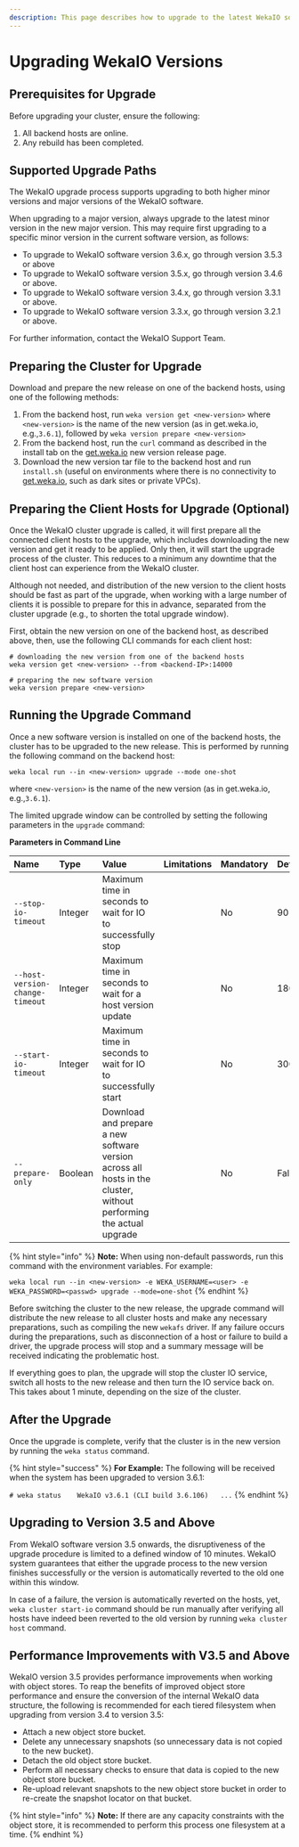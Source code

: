 ```yaml
---
description: This page describes how to upgrade to the latest WekaIO software version.
---
```


# Upgrading WekaIO Versions

## Prerequisites for Upgrade

Before upgrading your cluster, ensure the following:

1. All backend hosts are online.
2. Any rebuild has been completed.

## Supported Upgrade Paths

The WekaIO upgrade process supports upgrading to both higher minor versions and major versions of the WekaIO software. 

When upgrading to a major version, always upgrade to the latest minor version in the new major version. This may require first upgrading to a specific minor version in the current software version, as follows:

* To upgrade to WekaIO software version 3.6.x, go through version 3.5.3 or above
* To upgrade to WekaIO software version 3.5.x, go through version 3.4.6 or above.
* To upgrade to WekaIO software version 3.4.x, go through version 3.3.1 or above.
* To upgrade to WekaIO software version 3.3.x, go through version 3.2.1 or above.

For further information, contact the WekaIO Support Team.

## Preparing the Cluster for Upgrade

Download and prepare the new release on one of the backend hosts, using one of the following methods:

1. From the backend host, run `weka version get <new-version>` where `<new-version>` is the name of the new version \(as in get.weka.io, e.g.,`3.6.1`\), followed by `weka version prepare <new-version>`
2. From the backend host, run the `curl` command as described in the install tab on the [get.weka.io](https://get.weka.io/ui/releases/) new version release page.
3. Download the new version tar file to the backend host and run `install.sh` \(useful on environments where there is no connectivity to [get.weka.io](https://get.weka.io), such as dark sites or private VPCs\).

## Preparing the Client Hosts for Upgrade \(Optional\)

Once the WekaIO cluster upgrade is called, it will first prepare all the connected client hosts to the upgrade, which includes downloading the new version and get it ready to be applied. Only then, it will start the upgrade process of the cluster. This reduces to a minimum any downtime that the client host can experience from the WekaIO cluster.

Although not needed, and distribution of the new version to the client hosts should be fast as part of the upgrade, when working with a large number of clients it is possible to prepare for this in advance, separated from the cluster upgrade \(e.g., to shorten the total upgrade window\). 

First, obtain the new version on one of the backend host, as described above, then, use the following CLI commands for each client host:

```text
# downloading the new version from one of the backend hosts
weka version get <new-version> --from <backend-IP>:14000

# preparing the new software version 
weka version prepare <new-version>
```

## Running the Upgrade Command

Once a new software version is installed on one of the backend hosts, the cluster has to be upgraded to the new release. This is performed by running the following command on the backend host:

```text
weka local run --in <new-version> upgrade --mode one-shot
```

where `<new-version>` is the name of the new version \(as in get.weka.io, e.g.,`3.6.1`\).

The limited upgrade window can be controlled by setting the following parameters in the `upgrade` command:

**Parameters in Command Line**

| **Name** | **Type** | **Value** | **Limitations** | **Mandatory** | **Default** |
| :--- | :--- | :--- | :--- | :--- | :--- |
| `--stop-io-timeout` | Integer | Maximum time in seconds to wait for IO to successfully stop |  | No | 90 |
| `--host-version-change-timeout` | Integer | Maximum time in seconds to wait for a host version update |  | No | 180 |
| `--start-io-timeout` | Integer | Maximum time in seconds to wait for IO to successfully start |  | No | 300 |
| `--prepare-only` | Boolean | Download and prepare a new software version across all hosts in the cluster, without performing the actual upgrade  |  | No | False |

{% hint style="info" %}
**Note:** When using non-default passwords, run this command with the environment variables. For example:

`weka local run --in <new-version> -e WEKA_USERNAME=<user> -e WEKA_PASSWORD=<passwd> upgrade --mode=one-shot`
{% endhint %}

Before switching the cluster to the new release, the upgrade command will distribute the new release to all cluster hosts and make any necessary preparations, such as compiling the new `wekafs` driver. If any failure occurs during the preparations, such as disconnection of a host or failure to build a driver, the upgrade process will stop and a summary message will be received indicating the problematic host.

If everything goes to plan, the upgrade will stop the cluster IO service, switch all hosts to the new release and then turn the IO service back on. This takes about 1 minute, depending on the size of the cluster.

## After the Upgrade

Once the upgrade is complete, verify that the cluster is in the new version by running the `weka status` command.

{% hint style="success" %}
**For Example:** The following will be received when the system has been upgraded to version 3.6.1: 

`# weka status   
WekaIO v3.6.1 (CLI build 3.6.106)  
...`
{% endhint %}

## Upgrading to Version 3.5 and Above

From WekaIO software version 3.5 onwards, the disruptiveness of the upgrade procedure is limited to a defined window of 10 minutes. WekaIO system guarantees that either the upgrade process to the new version finishes successfully or the version is automatically reverted to the old one within this window.

In case of a failure, the version is automatically reverted on the hosts, yet, `weka cluster start-io` command should be run manually after verifying all hosts have indeed been reverted to the old version by running `weka cluster host` command. 

## Performance Improvements with V3.5 and Above

WekaIO version 3.5 provides performance improvements when working with object stores. To reap the benefits of improved object store performance and ensure the conversion of the internal WekaIO data structure, the following is recommended for each tiered filesystem when upgrading from version 3.4 to version 3.5:

* Attach a new object store bucket.
* Delete any unnecessary snapshots \(so unnecessary data is not copied to the new bucket\).
* Detach the old object store bucket.
* Perform all necessary checks to ensure that data is copied to the new object store bucket.
* Re-upload relevant snapshots to the new object store bucket in order to re-create the snapshot locator on that bucket.

{% hint style="info" %}
**Note:** If there are any capacity constraints with the object store, it is recommended to perform this process one filesystem at a time.
{% endhint %}

